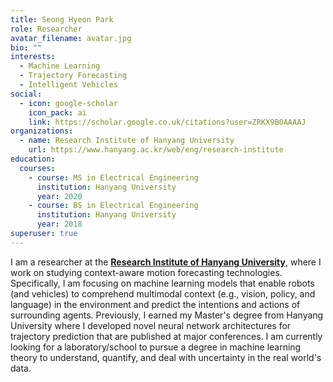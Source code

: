```yaml
---
title: Seong Hyeon Park
role: Researcher
avatar_filename: avatar.jpg
bio: ""
interests:
  - Machine Learning
  - Trajectory Forecasting
  - Intelligent Vehicles
social:
  - icon: google-scholar
    icon_pack: ai
    link: https://scholar.google.co.uk/citations?user=ZRKX9B0AAAAJ
organizations:
  - name: Research Institute of Hanyang University
    url: https://www.hanyang.ac.kr/web/eng/research-institute
education:
  courses:
    - course: MS in Electrical Engineering
      institution: Hanyang University
      year: 2020
    - course: BS in Electrical Engineering
      institution: Hanyang University
      year: 2018
superuser: true
---
```

I am a researcher at the **[Research Institute of Hanyang University](https://www.hanyang.ac.kr/web/eng/research-institute)**, where I work on studying context-aware motion forecasting technologies. Specifically, I am focusing on machine learning models that enable robots (and vehicles) to comprehend multimodal context (e.g., vision, policy, and language) in the environment and predict the intentions and actions of surrounding agents. Previously, I earned my Master's degree from Hanyang University where I developed novel neural network architectures for trajectory prediction that are published at major conferences. I am currently looking for a laboratory/school to pursue a degree in machine learning theory to understand, quantify, and deal with uncertainty in the real world's data.